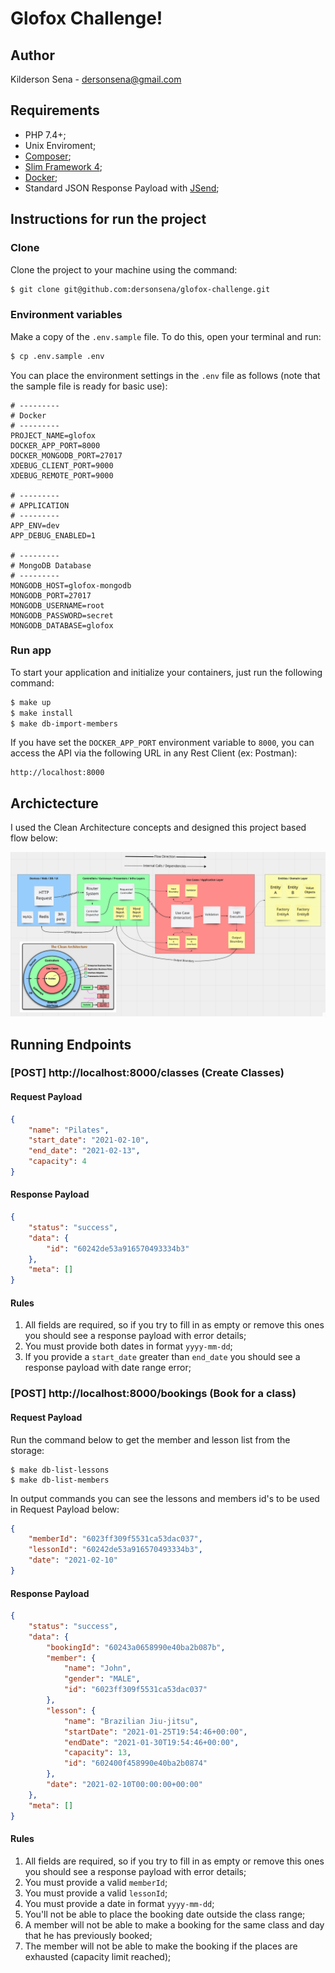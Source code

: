 # Glofox Challenge!

## Author

Kilderson Sena - dersonsena@gmail.com

## Requirements

- PHP 7.4+;
- Unix Enviroment;
- [Composer](https://getcomposer.org);
- [Slim Framework 4](https://www.slimframework.com);
- [Docker](https://www.docker.com);
- Standard JSON Response Payload with [JSend](https://github.com/omniti-labs/jsend);

## Instructions for run the project

### Clone

Clone the project to your machine using the command:

```bash
$ git clone git@github.com:dersonsena/glofox-challenge.git
```

### Environment variables
Make a copy of the `.env.sample` file. To do this, open your terminal and run:

```bash
$ cp .env.sample .env
```

You can place the environment settings in the `.env` file as follows (note that the sample file is ready for basic use):

```
# ---------
# Docker
# ---------
PROJECT_NAME=glofox
DOCKER_APP_PORT=8000
DOCKER_MONGODB_PORT=27017
XDEBUG_CLIENT_PORT=9000
XDEBUG_REMOTE_PORT=9000

# ---------
# APPLICATION
# ---------
APP_ENV=dev
APP_DEBUG_ENABLED=1

# ---------
# MongoDB Database
# ---------
MONGODB_HOST=glofox-mongodb
MONGODB_PORT=27017
MONGODB_USERNAME=root
MONGODB_PASSWORD=secret
MONGODB_DATABASE=glofox
```

### Run app
To start your application and initialize your containers, just run the following command:

```bash
$ make up
$ make install
$ make db-import-members
```

If you have set the `DOCKER_APP_PORT` environment variable to `8000`, you can access the API via the following URL in any Rest Client (ex: Postman):

```
http://localhost:8000
```

## Archictecture

I used the Clean Architecture concepts and designed this project based flow below:

![App Architecture](./docs/clean-arch-app-flow.png)

## Running Endpoints

### [POST] http://localhost:8000/classes (Create Classes)

#### Request Payload

```json
{
    "name": "Pilates",
    "start_date": "2021-02-10",
    "end_date": "2021-02-13",
    "capacity": 4
}
```

#### Response Payload

```json
{
    "status": "success",
    "data": {
        "id": "60242de53a916570493334b3"
    },
    "meta": []
}
```

#### Rules

1. All fields are required, so if you try to fill in as empty or remove this ones you should see a response payload with error details;
2. You must provide both dates in format `yyyy-mm-dd`;
3. If you provide a `start_date` greater than `end_date` you should see a response payload with date range error;

### [POST] http://localhost:8000/bookings (Book for a class)

#### Request Payload

Run the command below to get the member and lesson list from the storage:

```shell
$ make db-list-lessons
$ make db-list-members
```

In output commands you can see the lessons and members id's to be used in Request Payload below:

```json
{
    "memberId": "6023ff309f5531ca53dac037",
    "lessonId": "60242de53a916570493334b3",
    "date": "2021-02-10"
}
```

#### Response Payload

```json
{
    "status": "success",
    "data": {
        "bookingId": "60243a0658990e40ba2b087b",
        "member": {
            "name": "John",
            "gender": "MALE",
            "id": "6023ff309f5531ca53dac037"
        },
        "lesson": {
            "name": "Brazilian Jiu-jitsu",
            "startDate": "2021-01-25T19:54:46+00:00",
            "endDate": "2021-01-30T19:54:46+00:00",
            "capacity": 13,
            "id": "602400f458990e40ba2b0874"
        },
        "date": "2021-02-10T00:00:00+00:00"
    },
    "meta": []
}
```

#### Rules

1. All fields are required, so if you try to fill in as empty or remove this ones you should see a response payload with error details;
2. You must provide a valid `memberId`;
3. You must provide a valid `lessonId`;
4. You must provide a date in format `yyyy-mm-dd`;
5. You'll not be able to place the booking date outside the class range;
6. A member will not be able to make a booking for the same class and day that he has previously booked;
7. The member will not be able to make the booking if the places are exhausted (capacity limit reached);
